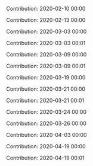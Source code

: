 Contribution: 2020-02-10 00:00

Contribution: 2020-02-13 00:00

Contribution: 2020-03-03 00:00

Contribution: 2020-03-03 00:01

Contribution: 2020-03-09 00:00

Contribution: 2020-03-09 00:01

Contribution: 2020-03-19 00:00

Contribution: 2020-03-21 00:00

Contribution: 2020-03-21 00:01

Contribution: 2020-03-24 00:00

Contribution: 2020-03-26 00:00

Contribution: 2020-04-03 00:00

Contribution: 2020-04-19 00:00

Contribution: 2020-04-19 00:01

